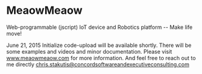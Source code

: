 # MeaowMeaow
Web-programmable (jscript) IoT device and Robotics platform -- Make life move!

June 21, 2015
Initialize code-upload will be available shortly.  There will be some examples and videos 
and minor documentation.  Please visit www.meaowmeaow.com for more information. And feel
free to reach out to me directly chris.stakutis@concordsoftwareandexecutiveconsulting.com
